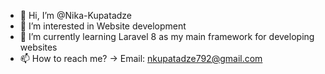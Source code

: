 - 👋 Hi, I’m @Nika-Kupatadze
- 👀 I’m interested in Website development
- 🌱 I’m currently learning Laravel 8 as my main framework for developing websites
- 📫 How to reach me? -> Email: nkupatadze792@gmail.com

<!---
Nika-Kupatadze/Nika-Kupatadze is a ✨ special ✨ repository because its `README.md` (this file) appears on your GitHub profile.
You can click the Preview link to take a look at your changes.
--->
